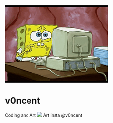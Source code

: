 ![](https://github.com/v0ncent/v0ncent/blob/main/spungbob.gif)
# v0ncent
Coding and Art
<img src="{https://img.shields.io/badge/Instagram-E4405F?style=for-the-badge&logo=instagram&logoColor=white}" />
Art insta @v0ncent 
